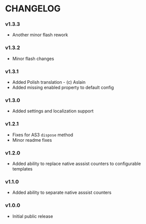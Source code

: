 # CHANGELOG

### v1.3.3

- Another minor flash rework

### v1.3.2

- Minor flash changes

### v1.3.1

- Added Polish translation - (c) Aslain
- Added missing enabled property to default config

### v1.3.0

- Added settings and localization support

### v1.2.1

- Fixes for AS3 `dispose` method
- Minor readme fixes

### v1.2.0

- Added ability to replace native asssist counters to configurable templates

### v1.1.0

- Added ability to separate native asssist counters

### v1.0.0

- Initial public release
